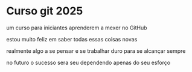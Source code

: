 # Curso git 2025

um curso para iniciantes aprenderem a mexer no GitHub

estou muito feliz em saber todas essas coisas novas

realmente algo a se pensar e se trabalhar duro para se alcançar sempre

no futuro o sucesso sera seu dependendo apenas do seu esforço